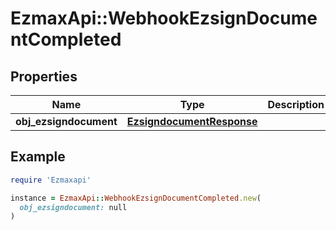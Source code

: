 # EzmaxApi::WebhookEzsignDocumentCompleted

## Properties

| Name | Type | Description | Notes |
| ---- | ---- | ----------- | ----- |
| **obj_ezsigndocument** | [**EzsigndocumentResponse**](EzsigndocumentResponse.md) |  |  |

## Example

```ruby
require 'Ezmaxapi'

instance = EzmaxApi::WebhookEzsignDocumentCompleted.new(
  obj_ezsigndocument: null
)
```


